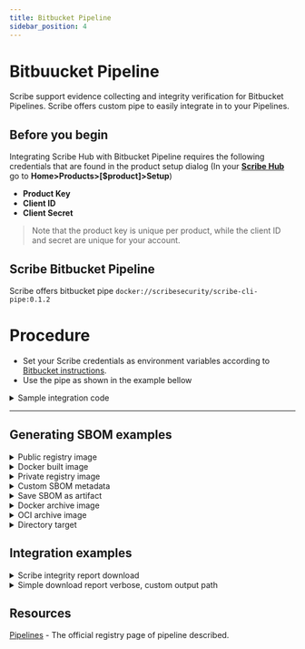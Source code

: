```yaml
---
title: Bitbucket Pipeline
sidebar_position: 4
---
```



# Bitbuucket Pipeline
Scribe support evidence collecting and integrity verification for Bitbucket Pipelines.
Scribe offers custom pipe to easily integrate in to your Pipelines.

## Before you begin
Integrating Scribe Hub with Bitbucket Pipeline requires the following credentials that are found in the product setup dialog (In your **[Scribe Hub](https://prod.hub.scribesecurity.com/ "Scribe Hub Link")** go to **Home>Products>[$product]>Setup**)

* **Product Key**
* **Client ID**
* **Client Secret**

>Note that the product key is unique per product, while the client ID and secret are unique for your account.

## Scribe Bitbucket Pipeline

Scribe offers bitbucket pipe `docker://scribesecurity/scribe-cli-pipe:0.1.2`

# Procedure

* Set your Scribe credentials as environment variables according to [Bitbucket instructions](https://support.atlassian.com/bitbucket-cloud/docs/variables-and-secrets/).
* Use the pipe as shown in the example bellow

<details>
  <summary>  Sample integration code </summary>

  ```YAML
  image:
    name: python:3.7

  scribe-bitbucket-simple-job: &scribe-bitbucket-simple-job
    step:
      name: scribe-bitbucket-simple-test
      - git clone -b v1.0.0-alpha.4 --single-branch https://github.com/mongo-express/mongo-express.git mongo-express-scm
      - pipe: docker://scribesecuriy.jfrog.io/scribe-docker-public-local/valint-pipe:dev-latest
        variables:
          COMMAND_NAME: bom
          TARGET: dir:mongo-express-scm
          PRODUCT_KEY: $PRODUCT_KEY
          SCRIBE_CLIENT_ID: $SCRIBE_CLIENT_ID
          SCRIBE_CLIENT_SECRET: $SCRIBE_CLIENT_SECRET
          SCRIBE_URL: "https://api.staging.scribesecurity.com"
          SCRIBE_LOGIN_URL: "https://scribesecurity-staging.us.auth0.com"
          SCRIBE_AUDIENCE: "api.staging.scribesecurity.com"
      - pipe: docker://scribesecuriy.jfrog.io/scribe-docker-public-local/valint-pipe:dev-latest
        variables:
          COMMAND_NAME: bom
          TARGET: "mongo-express:1.0.0-alpha.4" 
          VERBOSE: 2
          SCRIBE_ENABLE: "true"
          PRODUCT_KEY: $PRODUCT_KEY
          SCRIBE_CLIENT_ID: $SCRIBE_CLIENT_ID
          SCRIBE_CLIENT_SECRET: $SCRIBE_CLIENT_SECRET
          SCRIBE_URL: "https://api.staging.scribesecurity.com"
          SCRIBE_LOGIN_URL: "https://scribesecurity-staging.us.auth0.com"
          SCRIBE_AUDIENCE: "api.staging.scribesecurity.com"
      - pipe: docker://scribesecuriy.jfrog.io/scribe-docker-public-local/valint-pipe:dev-latest
        variables:
          COMMAND_NAME: report
          VERBOSE: 2
          SCRIBE_ENABLE: "true"
          PRODUCT_KEY: $PRODUCT_KEY
          SCRIBE_CLIENT_ID: $SCRIBE_CLIENT_ID
          SCRIBE_CLIENT_SECRET: $SCRIBE_CLIENT_SECRET
          SCRIBE_URL: "https://api.staging.scribesecurity.com"
          SCRIBE_LOGIN_URL: "https://scribesecurity-staging.us.auth0.com"
          SCRIBE_AUDIENCE: "api.staging.scribesecurity.com"
          TIMEOUT: 120s
      services:
      - docker

  pipelines:
    default:
    - \>\>: *scribe-bitbucket-simple-job

  ```

</details>

---
## Generating SBOM examples

<details>
  <summary>  Public registry image </summary>

Create SBOM from remote `busybox:latest` image, skip if found by the cache.

```YAML
  step:
    name: Test
    script:
    - pipe: docker://scribesecurity/scribe-cli-pipe:0.1.2
      variables:
        COMMAND: bom
        TARGET: busybox:latest
        PRODUCT_KEY: $PRODUCT_KEY
        SCRIBE_CLIENT_ID: $SCRIBE_CLIENT_ID
        SCRIBE_CLIENT_SECRET: $SCRIBE_CLIENT_SECRET
``` 

</details>


<details>
  <summary>  Docker built image </summary>

Create SBOM for image built by local docker `image_name:latest` image, overwrite cache.

```YAML
  step:
    name: Test
    script:
    - pipe: docker://scribesecurity/scribe-cli-pipe:0.1.2
      variables:
        COMMAND: bom
        TARGET: image_name:latest
        PRODUCT_KEY: $PRODUCT_KEY
        SCRIBE_CLIENT_ID: $SCRIBE_CLIENT_ID
        SCRIBE_CLIENT_SECRET: $SCRIBE_CLIENT_SECRET
        FORCE: true
        format: json
``` 
</details>
<details>
  <summary>  Private registry image </summary>

Custom private registry, skip cache (using `Force`), output verbose (debug level) log output.
```YAML
step:
  name: Test
  script:
  - pipe: docker://scribesecurity/scribe-cli-pipe:0.1.2
    variables:
      COMMAND: bom
      TARGET: scribesecuriy.jfrog.io/scribe-docker-local/stub_remote:latest
      PRODUCT_KEY: $PRODUCT_KEY
      SCRIBE_CLIENT_ID: $SCRIBE_CLIENT_ID
      SCRIBE_CLIENT_SECRET: $SCRIBE_CLIENT_SECRET
      FORCE: true
      VERBOSE: 2
```
</details>


<details>
  <summary>  Custom SBOM metadata </summary>

Custom metadata added to SBOM
Data will be included in the signed payload when the output is an attestation.
```YAML
step:
  name: Test
  script:
  - pipe: docker://scribesecurity/scribe-cli-pipe:0.1.2
    variables:
      COMMAND: bom
      TARGET: busybox:latest
      PRODUCT_KEY: $PRODUCT_KEY
      SCRIBE_CLIENT_ID: $SCRIBE_CLIENT_ID
      SCRIBE_CLIENT_SECRET: $SCRIBE_CLIENT_SECRET
      FORCE: true
      VERBOSE: 2
      FORMAT: json
      LABEL: test_label
      ENV: test_env
```
</details>


<details>
  <summary> Save SBOM as artifact </summary>

Using action `output_path` you can access the generated SBOM and store it as an artifact.
```YAML
step:
  name: Test
  script:
  - pipe: docker://scribesecurity/scribe-cli-pipe:0.1.2
    variables:
      COMMAND: bom
      TARGET: busybox:latest
      PRODUCT_KEY: $PRODUCT_KEY
      SCRIBE_CLIENT_ID: $SCRIBE_CLIENT_ID
      SCRIBE_CLIENT_SECRET: $SCRIBE_CLIENT_SECRET
      VERBOSE: 2
      OUTPUT_FILE: "./result_report.json"
``` 
</details>

<details>
  <summary> Docker archive image </summary>

Create SBOM from local `docker save ...` output.
```YAML
step:
  name: Test
  script:
  - pipe: docker://scribesecurity/scribe-cli-pipe:0.1.2
    variables:
      COMMAND: bom
      TARGET: saved_docker.tar
      PRODUCT_KEY: $PRODUCT_KEY
      SCRIBE_CLIENT_ID: $SCRIBE_CLIENT_ID
      SCRIBE_CLIENT_SECRET: $SCRIBE_CLIENT_SECRET
      VERBOSE: 2
``` 
</details>

<details>
  <summary> OCI archive image </summary>

Create SBOM from the local oci archive.

```YAML
step:
  name: Test
  script:
  - pipe: docker://scribesecurity/scribe-cli-pipe:0.1.2
    variables:
      COMMAND: bom
      TARGET: oci-archive:saved_oci.tar
      PRODUCT_KEY: $PRODUCT_KEY
      SCRIBE_CLIENT_ID: $SCRIBE_CLIENT_ID
      SCRIBE_CLIENT_SECRET: $SCRIBE_CLIENT_SECRET
      VERBOSE: 2
``` 
</details>

<details>
  <summary> Directory target </summary>

Create SBOM from a local directory. 

```YAML
step:
  name: Test
  script:
  - pipe: docker://scribesecurity/scribe-cli-pipe:0.1.2
    variables:
      COMMAND: bom
      TARGET: dir:./testdir
      PRODUCT_KEY: $PRODUCT_KEY
      SCRIBE_CLIENT_ID: $SCRIBE_CLIENT_ID
      SCRIBE_CLIENT_SECRET: $SCRIBE_CLIENT_SECRET
      VERBOSE: 2
``` 
</details>

## Integration examples
<details>
  <summary>  Scribe integrity report download </summary>

Download integrity report. \
The default output will be set to `scribe/valint/` subdirectory (Use `output-directory` argument to overwrite location).

```YAML
step:
  name: Test
  script:
  - pipe: docker://scribesecurity/scribe-cli-pipe:0.1.2
    variables:
      COMMAND: report
      TARGET: dir:./testdir
      PRODUCT_KEY: $PRODUCT_KEY
      SCRIBE_CLIENT_ID: $SCRIBE_CLIENT_ID
      SCRIBE_CLIENT_SECRET: $SCRIBE_CLIENT_SECRET
      VERBOSE: 2
``` 


</details>

<details>
  <summary> Simple download report verbose, custom output path </summary>

Download report for CI run and save the output to a local file.

```YAML
step:
  name: Test
  script:
  - pipe: docker://scribesecurity/scribe-cli-pipe:0.1.2
    variables:
      COMMAND: report
      PRODUCT_KEY: $PRODUCT_KEY
      SCRIBE_CLIENT_ID: $SCRIBE_CLIENT_ID
      SCRIBE_CLIENT_SECRET: $SCRIBE_CLIENT_SECRET
      VERBOSE: 2
      OUTPUT_FILE: "./result_report.json"
``` 
</details>


## Resources

[Pipelines](https://support.atlassian.com/bitbucket-cloud/docs/get-started-with-bitbucket-pipelines/) - The official registry page of pipeline described.

